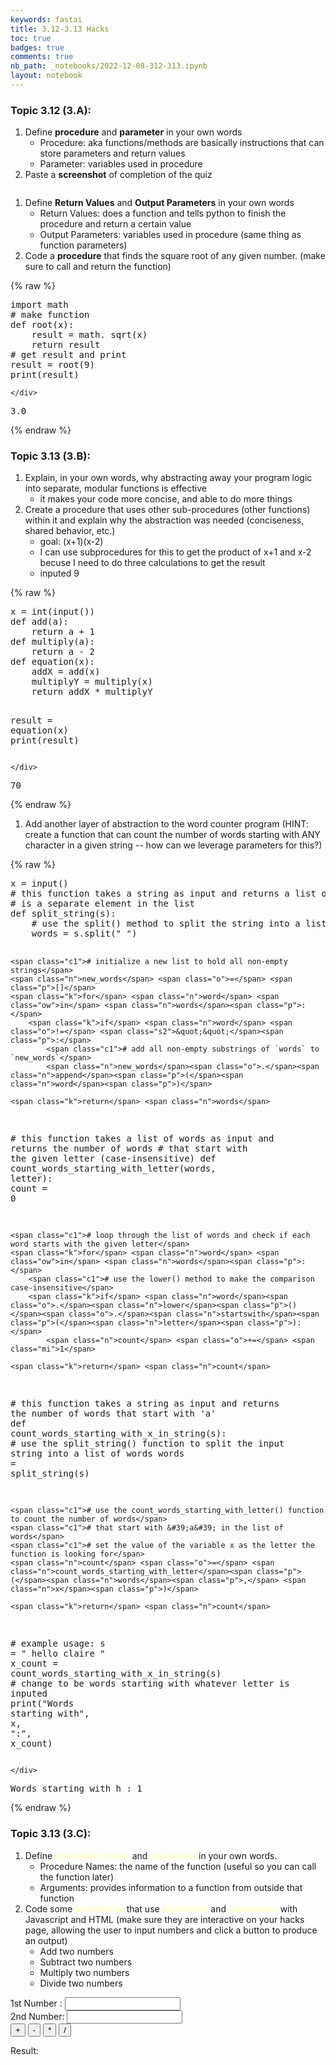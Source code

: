 ```yaml
---
keywords: fastai
title: 3.12-3.13 Hacks
toc: true
badges: true
comments: true
nb_path: _notebooks/2022-12-08-312-313.ipynb
layout: notebook
---
```


<!--
#################################################
### THIS FILE WAS AUTOGENERATED! DO NOT EDIT! ###
#################################################
# file to edit: _notebooks/2022-12-08-312-313.ipynb
-->

<div class="container" id="notebook-container">
        
<div class="cell border-box-sizing text_cell rendered"><div class="inner_cell">
<div class="text_cell_render border-box-sizing rendered_html">
<h3 id="Topic-3.12-(3.A):">Topic 3.12 (3.A):<a class="anchor-link" href="#Topic-3.12-(3.A):"> </a></h3><ol>
<li>Define <strong>procedure</strong> and <strong>parameter</strong> in your own words<ul>
<li>Procedure: aka functions/methods are basically instructions that can store parameters and return values</li>
<li>Parameter: variables used in procedure</li>
</ul>
</li>
<li>Paste a <strong>screenshot</strong> of completion of the quiz</li>
</ol>
<p><img src="https://imgur.com/d4H191w" alt=""></p>
<ol>
<li>Define <strong>Return Values</strong> and <strong>Output Parameters</strong> in your own words<ul>
<li>Return Values: does a function and tells python to finish the procedure and return a certain value</li>
<li>Output Parameters: variables used in procedure (same thing as function parameters)</li>
</ul>
</li>
<li>Code a <strong>procedure</strong> that finds the square root of any given number. (make sure to call and return the function)</li>
</ol>

</div>
</div>
</div>
    {% raw %}
    
<div class="cell border-box-sizing code_cell rendered">
<div class="input">

<div class="inner_cell">
    <div class="input_area">
<div class=" highlight hl-ipython3"><pre><span></span><span class="kn">import</span> <span class="nn">math</span>
<span class="c1"># make function</span>
<span class="k">def</span> <span class="nf">root</span><span class="p">(</span><span class="n">x</span><span class="p">):</span>
    <span class="n">result</span> <span class="o">=</span> <span class="n">math</span><span class="o">.</span> <span class="n">sqrt</span><span class="p">(</span><span class="n">x</span><span class="p">)</span>
    <span class="k">return</span> <span class="n">result</span>
<span class="c1"># get result and print</span>
<span class="n">result</span> <span class="o">=</span> <span class="n">root</span><span class="p">(</span><span class="mi">9</span><span class="p">)</span>
<span class="nb">print</span><span class="p">(</span><span class="n">result</span><span class="p">)</span>
</pre></div>

    </div>
</div>
</div>

<div class="output_wrapper">
<div class="output">

<div class="output_area">

<div class="output_subarea output_stream output_stdout output_text">
<pre>3.0
</pre>
</div>
</div>

</div>
</div>

</div>
    {% endraw %}

<div class="cell border-box-sizing text_cell rendered"><div class="inner_cell">
<div class="text_cell_render border-box-sizing rendered_html">
<h3 id="Topic-3.13-(3.B):">Topic 3.13 (3.B):<a class="anchor-link" href="#Topic-3.13-(3.B):"> </a></h3><ol>
<li>Explain, in your own words, why abstracting away your program logic into separate, modular functions is effective<ul>
<li>it makes your code more concise, and able to do more things</li>
</ul>
</li>
<li>Create a procedure that uses other sub-procedures (other functions) within it and explain why the abstraction was needed (conciseness, shared behavior, etc.)<ul>
<li>goal: (x+1)(x-2)</li>
<li>I can use subprocedures for this to get the product of x+1 and x-2 becuse I need to do three calculations to get the result</li>
<li>inputed 9</li>
</ul>
</li>
</ol>

</div>
</div>
</div>
    {% raw %}
    
<div class="cell border-box-sizing code_cell rendered">
<div class="input">

<div class="inner_cell">
    <div class="input_area">
<div class=" highlight hl-ipython3"><pre><span></span><span class="n">x</span> <span class="o">=</span> <span class="nb">int</span><span class="p">(</span><span class="nb">input</span><span class="p">())</span>
<span class="k">def</span> <span class="nf">add</span><span class="p">(</span><span class="n">a</span><span class="p">):</span>
    <span class="k">return</span> <span class="n">a</span> <span class="o">+</span> <span class="mi">1</span>
<span class="k">def</span> <span class="nf">multiply</span><span class="p">(</span><span class="n">a</span><span class="p">):</span>
    <span class="k">return</span> <span class="n">a</span> <span class="o">-</span> <span class="mi">2</span>
<span class="k">def</span> <span class="nf">equation</span><span class="p">(</span><span class="n">x</span><span class="p">):</span>
    <span class="n">addX</span> <span class="o">=</span> <span class="n">add</span><span class="p">(</span><span class="n">x</span><span class="p">)</span>
    <span class="n">multiplyY</span> <span class="o">=</span> <span class="n">multiply</span><span class="p">(</span><span class="n">x</span><span class="p">)</span>
    <span class="k">return</span> <span class="n">addX</span> <span class="o">*</span> <span class="n">multiplyY</span>

<span class="n">result</span> <span class="o">=</span> <span class="n">equation</span><span class="p">(</span><span class="n">x</span><span class="p">)</span>
<span class="nb">print</span><span class="p">(</span><span class="n">result</span><span class="p">)</span>
</pre></div>

    </div>
</div>
</div>

<div class="output_wrapper">
<div class="output">

<div class="output_area">

<div class="output_subarea output_stream output_stdout output_text">
<pre>70
</pre>
</div>
</div>

</div>
</div>

</div>
    {% endraw %}

<div class="cell border-box-sizing text_cell rendered"><div class="inner_cell">
<div class="text_cell_render border-box-sizing rendered_html">
<ol>
<li>Add another layer of abstraction to the word counter program (HINT: create a function that can count the number of words starting with ANY character in a given string -- how can we leverage parameters for this?)</li>
</ol>

</div>
</div>
</div>
    {% raw %}
    
<div class="cell border-box-sizing code_cell rendered">
<div class="input">

<div class="inner_cell">
    <div class="input_area">
<div class=" highlight hl-ipython3"><pre><span></span><span class="n">x</span> <span class="o">=</span> <span class="nb">input</span><span class="p">()</span>
<span class="c1"># this function takes a string as input and returns a list of words, where each word</span>
<span class="c1"># is a separate element in the list</span>
<span class="k">def</span> <span class="nf">split_string</span><span class="p">(</span><span class="n">s</span><span class="p">):</span>
    <span class="c1"># use the split() method to split the string into a list of words</span>
    <span class="n">words</span> <span class="o">=</span> <span class="n">s</span><span class="o">.</span><span class="n">split</span><span class="p">(</span><span class="s2">&quot; &quot;</span><span class="p">)</span>

	<span class="c1"># initialize a new list to hold all non-empty strings</span>
    <span class="n">new_words</span> <span class="o">=</span> <span class="p">[]</span>
    <span class="k">for</span> <span class="n">word</span> <span class="ow">in</span> <span class="n">words</span><span class="p">:</span>
        <span class="k">if</span> <span class="n">word</span> <span class="o">!=</span> <span class="s2">&quot;&quot;</span><span class="p">:</span>
            <span class="c1"># add all non-empty substrings of `words` to `new_words`</span>
            <span class="n">new_words</span><span class="o">.</span><span class="n">append</span><span class="p">(</span><span class="n">word</span><span class="p">)</span>
    
    <span class="k">return</span> <span class="n">words</span>

<span class="c1"># this function takes a list of words as input and returns the number of words</span>
<span class="c1"># that start with the given letter (case-insensitive)</span>
<span class="k">def</span> <span class="nf">count_words_starting_with_letter</span><span class="p">(</span><span class="n">words</span><span class="p">,</span> <span class="n">letter</span><span class="p">):</span>
    <span class="n">count</span> <span class="o">=</span> <span class="mi">0</span>
    
    <span class="c1"># loop through the list of words and check if each word starts with the given letter</span>
    <span class="k">for</span> <span class="n">word</span> <span class="ow">in</span> <span class="n">words</span><span class="p">:</span>
        <span class="c1"># use the lower() method to make the comparison case-insensitive</span>
        <span class="k">if</span> <span class="n">word</span><span class="o">.</span><span class="n">lower</span><span class="p">()</span><span class="o">.</span><span class="n">startswith</span><span class="p">(</span><span class="n">letter</span><span class="p">):</span>
            <span class="n">count</span> <span class="o">+=</span> <span class="mi">1</span>
    
    <span class="k">return</span> <span class="n">count</span>

<span class="c1"># this function takes a string as input and returns the number of words that start with &#39;a&#39;</span>
<span class="k">def</span> <span class="nf">count_words_starting_with_x_in_string</span><span class="p">(</span><span class="n">s</span><span class="p">):</span>
    <span class="c1"># use the split_string() function to split the input string into a list of words</span>
    <span class="n">words</span> <span class="o">=</span> <span class="n">split_string</span><span class="p">(</span><span class="n">s</span><span class="p">)</span>
    
    <span class="c1"># use the count_words_starting_with_letter() function to count the number of words</span>
    <span class="c1"># that start with &#39;a&#39; in the list of words</span>
    <span class="c1"># set the value of the variable x as the letter the function is looking for</span>
    <span class="n">count</span> <span class="o">=</span> <span class="n">count_words_starting_with_letter</span><span class="p">(</span><span class="n">words</span><span class="p">,</span> <span class="n">x</span><span class="p">)</span>
    
    <span class="k">return</span> <span class="n">count</span>

<span class="c1"># example usage:</span>
<span class="n">s</span> <span class="o">=</span> <span class="s2">&quot; hello claire &quot;</span>
<span class="n">x_count</span> <span class="o">=</span> <span class="n">count_words_starting_with_x_in_string</span><span class="p">(</span><span class="n">s</span><span class="p">)</span>
<span class="c1"># change to be words starting with whatever letter is inputed</span>
<span class="nb">print</span><span class="p">(</span><span class="s2">&quot;Words starting with&quot;</span><span class="p">,</span> <span class="n">x</span><span class="p">,</span> <span class="s2">&quot;:&quot;</span><span class="p">,</span> <span class="n">x_count</span><span class="p">)</span>
</pre></div>

    </div>
</div>
</div>

<div class="output_wrapper">
<div class="output">

<div class="output_area">

<div class="output_subarea output_stream output_stdout output_text">
<pre>Words starting with h : 1
</pre>
</div>
</div>

</div>
</div>

</div>
    {% endraw %}

<div class="cell border-box-sizing text_cell rendered"><div class="inner_cell">
<div class="text_cell_render border-box-sizing rendered_html">
<h3 id="Topic-3.13-(3.C):">Topic 3.13 (3.C):<a class="anchor-link" href="#Topic-3.13-(3.C):"> </a></h3><ol>
<li>Define <font color="#ffffc2" style="font-weight: bold">procedure names</font> and <font color="#ffffc2" style="font-weight: bold">arguments</font> in your own words.<ul>
<li>Procedure Names: the name of the function (useful so you can call the function later)</li>
<li>Arguments: provides information to a function from outside that function</li>
</ul>
</li>
<li>Code some <font color="#ffffc2" style="font-weight: bold">procedures</font> that use <font color="#ffffc2" style="font-weight: bold">arguments</font> and <font color="#ffffc2" style="font-weight: bold">parameters</font> with Javascript and HTML (make sure they are interactive on your hacks page, allowing the user to input numbers and click a button to produce an output)<ul>
<li>Add two numbers</li>
<li>Subtract two numbers</li>
<li>Multiply two numbers</li>
<li>Divide two numbers  </li>
</ul>
</li>
</ol>

</div>
</div>
</div>
<div class="cell border-box-sizing text_cell rendered"><div class="inner_cell">
<div class="text_cell_render border-box-sizing rendered_html">
<html> 
<body>
<form>
1st Number : <input type="text" id="firstNumber" /><br>
2nd Number: <input type="text" id="secondNumber" /><br>
<input type="button" onClick="add()" Value="+" />
<input type="button" onClick="sub()" Value="-" />
<input type="button" onClick="mul()" Value="*" />
<input type="button" onClick="divi()" Value="/" />
</form>
<p>Result: <br>
<span id = "result"></span>
</p>
</body>
<script>
function add()
{
    num1 = parseInt(document.getElementById("firstNumber").value);
    num2 = parseInt(document.getElementById("secondNumber").value);
    sum = num1 + num2;
    document.getElementById("result").innerHTML = sum;
}
function sub()
{
    num1 = document.getElementById("firstNumber").value;
    num2 = document.getElementById("secondNumber").value;
    document.getElementById("result").innerHTML = num1 - num2;
}
function mul()
{
        num1 = document.getElementById("firstNumber").value;
        num2 = document.getElementById("secondNumber").value;
        document.getElementById("result").innerHTML = num1 * num2;
}
function divi()
{
    num1 = document.getElementById("firstNumber").value;
    num2 = document.getElementById("secondNumber").value;
    document.getElementById("result").innerHTML = num1 / num2;
}
</script>
</html>
</div>
</div>
</div>
</div>
 

